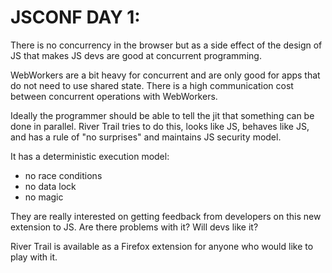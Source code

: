 
# JSCONF DAY 1:

There is no concurrency in the browser but as a side effect of the design of JS that makes JS devs are good at concurrent programming.

WebWorkers are a bit heavy for concurrent and are only good for apps that do not need to use shared state. There is a high communication cost between concurrent operations with WebWorkers.

Ideally the programmer should be able to tell the jit that something can be done in parallel. River Trail tries to do this, looks like JS, behaves like JS, and has a rule of "no surprises" and maintains JS security model.

It has a deterministic execution model:

* no race conditions
* no data lock
* no magic

They are really interested on getting feedback from developers on this new extension to JS. Are there problems with it? Will devs like it?

River Trail is available as a Firefox extension for anyone who would like to play with it.

[river]: #
